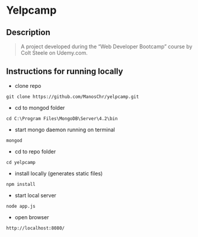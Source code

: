 # Yelpcamp
 
## Description

> A project developed during the “Web Developer Bootcamp” course by Colt Steele on Udemy.com.

## Instructions for running locally

- clone repo

```
git clone https://github.com/ManosChr/yelpcamp.git
```

- cd to mongod folder

```
cd C:\Program Files\MongoDB\Server\4.2\bin
```

- start mongo daemon running on terminal

```
mongod
```

- cd to repo folder

```
cd yelpcamp
```

- install locally (generates static files)

```
npm install
```

- start local server

```
node app.js
```

- open browser

```
http://localhost:8080/
```

